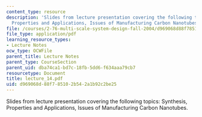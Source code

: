 ```yaml
---
content_type: resource
description: 'Slides from lecture presentation covering the following topics: Synthesis,
  Properties and Applications, Issues of Manufacturing Carbon Nanotubes.'
file: /courses/2-76-multi-scale-system-design-fall-2004/d969068d88f785102b542a1b92c2be25_lecture_14.pdf
file_type: application/pdf
learning_resource_types:
- Lecture Notes
ocw_type: OCWFile
parent_title: Lecture Notes
parent_type: CourseSection
parent_uid: dba74ca1-bd7c-18fb-5dd6-f634aaa79cb7
resourcetype: Document
title: lecture_14.pdf
uid: d969068d-88f7-8510-2b54-2a1b92c2be25
---
```

Slides from lecture presentation covering the following topics: Synthesis, Properties and Applications, Issues of Manufacturing Carbon Nanotubes.

